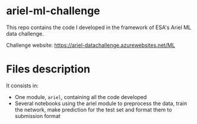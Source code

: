 # ariel-ml-challenge
This repo contains the code I developed in the framework of ESA's Ariel ML data challenge.

Challenge website: https://ariel-datachallenge.azurewebsites.net/ML

# Files description

It consists in:
* One module, `ariel`, containing all the code developed
* Several notebooks using the ariel module to preprocess the data, train the network, make prediction for the test set and format them to submission format
